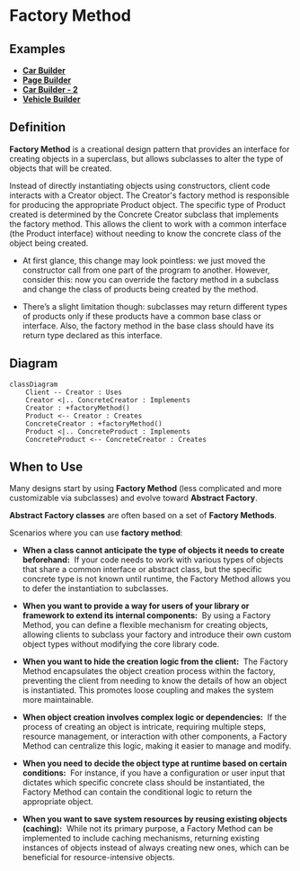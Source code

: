 
# Factory Method

## Examples

- **[Car Builder](https://github.com/khalid-el-masnaoui/OOP-Principles-and-Design-Patterns-Notes/blob/main/design-patterns/Creational/Builder/CarBuilder.php)**
- **[Page Builder](https://github.com/khalid-el-masnaoui/OOP-Principles-and-Design-Patterns-Notes/blob/main/design-patterns/Creational/Builder/PageBuilder.php)**
- **[Car Builder - 2](https://github.com/khalid-el-masnaoui/OOP-Principles-and-Design-Patterns-Notes/blob/main/design-patterns/Creational/Builder/CarBuilder-2.php)**
- **[Vehicle Builder](https://github.com/khalid-el-masnaoui/OOP-Principles-and-Design-Patterns-Notes/blob/main/design-patterns/Creational/Builder/VehicleBuilder.php)**

## Definition 

**Factory Method** is a creational design pattern that provides an interface for creating objects in a superclass, but allows subclasses to alter the type of objects that will be created.

Instead of directly instantiating objects using constructors, client code interacts with a Creator object. The Creator's factory method is responsible for producing the appropriate Product object. The specific type of Product created is determined by the Concrete Creator subclass that implements the factory method. This allows the client to work with a common interface (the Product interface) without needing to know the concrete class of the object being created.

- At first glance, this change may look pointless: we just moved the constructor call from one part of the program to another. However, consider this: now you can override the factory method in a subclass and change the class of products being created by the method.

- There’s a slight limitation though: subclasses may return different types of products only if these products have a common base class or interface. Also, the factory method in the base class should have its return type declared as this interface.

## Diagram 


```mermaid
classDiagram
    Client -- Creator : Uses
    Creator <|.. ConcreteCreator : Implements
    Creator : +factoryMethod()
    Product <-- Creator : Creates
    ConcreteCreator : +factoryMethod()
    Product <|.. ConcreteProduct : Implements
    ConcreteProduct <-- ConcreteCreator : Creates

```


## When to Use

Many designs start by using **Factory Method** (less complicated and more customizable via subclasses) and evolve toward **Abstract Factory**.

**Abstract Factory classes** are often based on a set of **Factory Methods**.

Scenarios where you can use **factory method**:

- **When a class cannot anticipate the type of objects it needs to create beforehand:**  If your code needs to work with various types of objects that share a common interface or abstract class, but the specific concrete type is not known until runtime, the Factory Method allows you to defer the instantiation to subclasses. 
    
- **When you want to provide a way for users of your library or framework to extend its internal components:**  By using a Factory Method, you can define a flexible mechanism for creating objects, allowing clients to subclass your factory and introduce their own custom object types without modifying the core library code. 
    
- **When you want to hide the creation logic from the client:**  The Factory Method encapsulates the object creation process within the factory, preventing the client from needing to know the details of how an object is instantiated. This promotes loose coupling and makes the system more maintainable. 
    
- **When object creation involves complex logic or dependencies:**  If the process of creating an object is intricate, requiring multiple steps, resource management, or interaction with other components, a Factory Method can centralize this logic, making it easier to manage and modify.
    
- **When you need to decide the object type at runtime based on certain conditions:**  For instance, if you have a configuration or user input that dictates which specific concrete class should be instantiated, the Factory Method can contain the conditional logic to return the appropriate object.
    
- **When you want to save system resources by reusing existing objects (caching):**  While not its primary purpose, a Factory Method can be implemented to include caching mechanisms, returning existing instances of objects instead of always creating new ones, which can be beneficial for resource-intensive objects.
